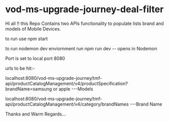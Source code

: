 # vod-ms-upgrade-journey-deal-filter

Hi all !! this Repo Contains two APIs functionality to populate lists brand and models of Mobile Devices.

to run use npm start

to run nodemon dev enviornment run npm run dev  -- opens in Nodemon

Port is set to local port 8080

urls to be hit:-

localhost:8080/vod-ms-upgrade-journey/tmf-api/productCatalogManagement/v4/productSpecification?brandName=samsung or apple   ---Models

localhost:8080/vod-ms-upgrade-journey/tmf-api/productCatalogManagement/v4/category/brandNames                       ---Brand Name

Thanks and Warm Regards...
